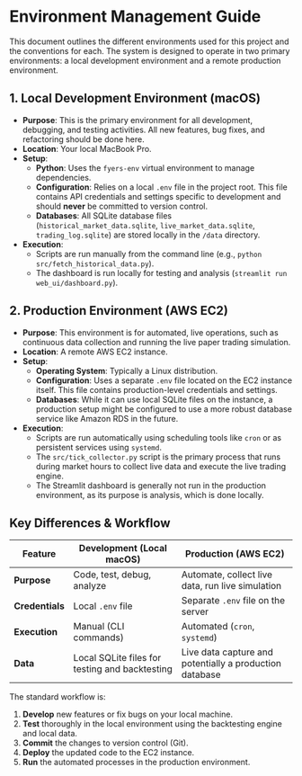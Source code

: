 # Environment Management Guide

This document outlines the different environments used for this project and the conventions for each. The system is designed to operate in two primary environments: a local development environment and a remote production environment.

## 1. Local Development Environment (macOS)

- **Purpose**: This is the primary environment for all development, debugging, and testing activities. All new features, bug fixes, and refactoring should be done here.
- **Location**: Your local MacBook Pro.
- **Setup**:
    - **Python**: Uses the `fyers-env` virtual environment to manage dependencies.
    - **Configuration**: Relies on a local `.env` file in the project root. This file contains API credentials and settings specific to development and should **never** be committed to version control.
    - **Databases**: All SQLite database files (`historical_market_data.sqlite`, `live_market_data.sqlite`, `trading_log.sqlite`) are stored locally in the `/data` directory.
- **Execution**:
    - Scripts are run manually from the command line (e.g., `python src/fetch_historical_data.py`).
    - The dashboard is run locally for testing and analysis (`streamlit run web_ui/dashboard.py`).

## 2. Production Environment (AWS EC2)

- **Purpose**: This environment is for automated, live operations, such as continuous data collection and running the live paper trading simulation.
- **Location**: A remote AWS EC2 instance.
- **Setup**:
    - **Operating System**: Typically a Linux distribution.
    - **Configuration**: Uses a separate `.env` file located on the EC2 instance itself. This file contains production-level credentials and settings.
    - **Databases**: While it can use local SQLite files on the instance, a production setup might be configured to use a more robust database service like Amazon RDS in the future.
- **Execution**:
    - Scripts are run automatically using scheduling tools like `cron` or as persistent services using `systemd`.
    - The `src/tick_collector.py` script is the primary process that runs during market hours to collect live data and execute the live trading engine.
    - The Streamlit dashboard is generally not run in the production environment, as its purpose is analysis, which is done locally.

## Key Differences & Workflow

| Feature             | Development (Local macOS)                               | Production (AWS EC2)                                  |
|---------------------|---------------------------------------------------------|-------------------------------------------------------|
| **Purpose**         | Code, test, debug, analyze                              | Automate, collect live data, run live simulation      |
| **Credentials**     | Local `.env` file                                       | Separate `.env` file on the server                    |
| **Execution**       | Manual (CLI commands)                                   | Automated (`cron`, `systemd`)                         |
| **Data**            | Local SQLite files for testing and backtesting          | Live data capture and potentially a production database |

The standard workflow is:
1.  **Develop** new features or fix bugs on your local machine.
2.  **Test** thoroughly in the local environment using the backtesting engine and local data.
3.  **Commit** the changes to version control (Git).
4.  **Deploy** the updated code to the EC2 instance.
5.  **Run** the automated processes in the production environment.

